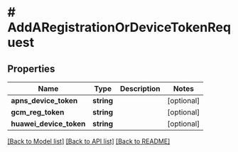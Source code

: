 # # AddARegistrationOrDeviceTokenRequest

## Properties

Name | Type | Description | Notes
------------ | ------------- | ------------- | -------------
**apns_device_token** | **string** |  | [optional]
**gcm_reg_token** | **string** |  | [optional]
**huawei_device_token** | **string** |  | [optional]

[[Back to Model list]](../../README.md#models) [[Back to API list]](../../README.md#endpoints) [[Back to README]](../../README.md)

